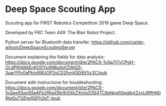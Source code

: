 # Deep Space Scouting App
Scouting app for FIRST Robotics Competition 2019 game Deep Space.

Developed by FRC Team 449: The Blair Robot Project.

Python server for Bluetooth data transfer: https://github.com/carter-wilson/DeepSpaceScoutingServer

Document explaining the fields for data analysis: https://docs.google.com/document/d/e/2PACX-1vSp7j7vCPgH-OLdPKhMAEnKDSYsi99BufqXZlAtQ5-3uarYPo0ePbIv9WJOP2oC02fvnjt30iEE5z3C/pub

Document with instructions for troubleshooting: https://docs.google.com/document/d/e/2PACX-1vQee5Sqv6SeAFb2fKwDNr9rSXkZXnjioS3S4TC8sNpsfiSedAvtZzxlJ8ffhN09tpQuTQDwXQFh2eT-/pub

